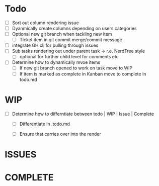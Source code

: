 # Todo
- [ ] Sort out column rendering issue
- [ ] Dyanmically create columns depending on users categories
- [ ] Optional new git branch when tackling new item
  - [ ] Ticket item in git commit merge/commit message
- [ ] integrate GH cli for pulling through issues
- [ ] Sub tasks rendering out under parent task -> r.e. NerdTree style
  - [ ] optional for further child level for comments etc
- [ ] Determine how to dynamically mvoe items
  - [ ] If new git branch opened to work on task move to WIP
  - [ ] If item is marked as complete in Kanban move to complete in todo.md

# WIP
- [ ] Determine how to differntiate between todo | WIP | Issue | Complete
  - [ ] Differentiate in .todo.md
  - [ ] Ensure that carries over into the render


# ISSUES


# COMPLETE
